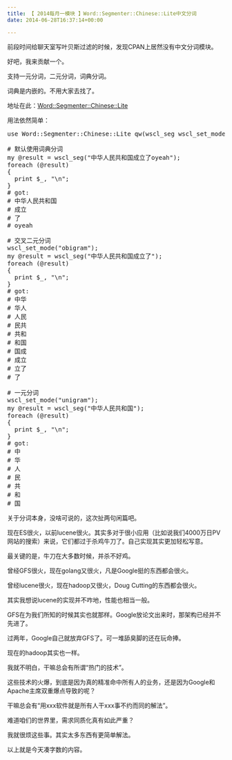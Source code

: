 ```yaml
---
title: 【 2014每月一模块 】Word::Segmenter::Chinese::Lite中文分词
date: 2014-06-28T16:37:14+00:00

---
```

前段时间给聊天室写叶贝斯过滤的时候，发现CPAN上居然没有中文分词模块。
  
好吧，我来贡献一个。
  
支持一元分词，二元分词，词典分词。
  
词典是内嵌的。不用大家去找了。

地址在此：[Word::Segmenter::Chinese::Lite](https://metacpan.org/pod/Word::Segmenter::Chinese::Lite "Word::Segmenter::Chinese::Lite")

用法依然简单：

<pre class="brush: perl">use Word::Segmenter::Chinese::Lite qw(wscl_seg wscl_set_mode);

# 默认使用词典分词 
my @result = wscl_seg("中华人民共和国成立了oyeah");
foreach (@result)
{
  print $_, "\n";
}
# got:
# 中华人民共和国
# 成立
# 了
# oyeah
 
# 交叉二元分词
wscl_set_mode("obigram");
my @result = wscl_seg("中华人民共和国成立了");
foreach (@result)
{
  print $_, "\n";
}
# got:
# 中华
# 华人
# 人民
# 民共
# 共和
# 和国
# 国成
# 成立
# 立了
# 了
 
# 一元分词
wscl_set_mode("unigram");
my @result = wscl_seg("中华人民共和国");
foreach (@result)
{
  print $_, "\n";
}
# got:
# 中
# 华
# 人
# 民
# 共
# 和
# 国
</pre>

关于分词本身，没啥可说的，这次扯两句闲篇吧。

现在ES很火，以前lucene很火。其实多对于很小应用（比如说我们4000万日PV网站的搜索）来说，它们都过于杀鸡牛刀了。自己实现其实更加轻松写意。
  
最关键的是，牛刀在大多数时候，并杀不好鸡。

曾经GFS很火，现在golang又很火，凡是Google挺的东西都会很火。
  
曾经lucene很火，现在hadoop又很火，Doug Cutting的东西都会很火。
  
其实我想说lucene的实现并不咋地，性能也相当一般。
  
GFS在为我们所知的时候其实也就那样。Google放论文出来时，那架构已经并不先进了。
  
过两年，Google自己就放弃GFS了。可一堆舔臭脚的还在玩命捧。
  
现在的hadoop其实也一样。

我就不明白，干嘛总会有所谓“热门的技术”。
  
这些技术的火爆，到底是因为真的精准命中所有人的业务，还是因为Google和Apache主席双重爆点导致的呢？
  
干嘛总会有“用xxx软件就是所有人干xxx事不约而同的解法”。
  
难道咱们的世界里，需求同质化真有如此严重？

我就很烦这些事。其实太多东西有更简单解法。

以上就是今天凑字数的内容。
